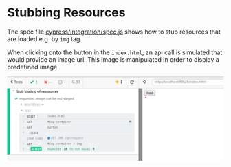 # Stubbing Resources

The spec file [cypress/integration/spec.js](cypress/integration/spec.js) shows how to stub resources that are loaded e.g. by `img` tag.

When clicking onto the button in the `index.html`, an api call is simulated that would provide an image url. This image is manipulated in order to display a predefined image.

![Test example](images/ressources-example.png)
